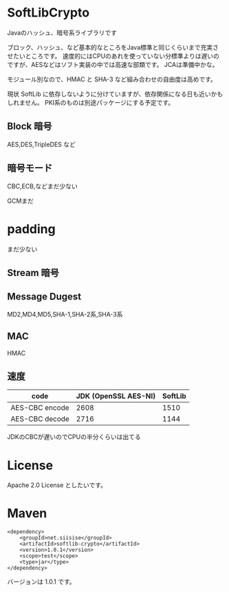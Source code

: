 # SoftLibCrypto
Javaのハッシュ、暗号系ライブラリです

ブロック、ハッシュ、など基本的なところをJava標準と同じくらいまで充実させたいところです。
速度的にはCPUのあれを使っていない分標準よりは遅いのですが、AESなどはソフト実装の中では高速な部類です。
JCAは準備中かな。

モジュール別なので、HMAC と SHA-3 など組み合わせの自由度は高めです。

現状 SoftLib に依存しないように分けていますが、依存関係になる日も近いかもしれません。
PKI系のものは別途パッケージにする予定です。

## Block 暗号
AES,DES,TripleDES など

## 暗号モード
CBC,ECB,などまだ少ない

GCMまだ

# padding
まだ少ない

## Stream 暗号

## Message Dugest
MD2,MD4,MD5,SHA-1,SHA-2系,SHA-3系

## MAC
HMAC

## 速度
code | JDK (OpenSSL AES-NI) | SoftLib
-----|----|------
AES-CBC encode | 2608 | 1510 
AES-CBC decode | 2716 | 1144

JDKのCBCが遅いのでCPUの半分くらいは出てる

# License

Apache 2.0 License としたいです。

# Maven

~~~
<dependency>
    <groupId>net.siisise</groupId>
    <artifactId>softlib-crypto</artifactId>
    <version>1.0.1</version>
    <scope>test</scope>
    <type>jar</type>
</dependency>
~~~
バージョンは 1.0.1 です。


